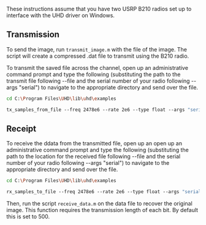 These instructions assume that you have two USRP B210 radios set up to interface with the UHD driver on Windows.

## Transmission
To send the image, run `transmit_image.m` with the file of the image. The script will create a compressed .dat file to transmit
using the B210 radio. 

To transmit the saved file across the channel, open up an administrative command prompt and type the following (substituting
the path to the transmit file following --file and the serial number of your radio following --args "serial") to navigate
to the appropriate directory and send over the file.
```bash
cd C:\Program Files\UHD\lib\uhd\examples

tx_samples_from_file ‐‐freq 2478e6 ‐‐rate 2e6 ‐‐type float ‐‐args "serial=30CD3D7" ‐‐ant "TX/RX" ‐‐subdev "A:A" --gain 60 --file tx.dat
```

## Receipt
To receive the ddata from the transmitted file, open up an open up an administrative command prompt and type the following (substituting
the path to the location for the received file following --file and the serial number of your radio following --args "serial") to navigate
to the appropriate directory and send over the file.
```bash
cd C:\Program Files\UHD\lib\uhd\examples

rx_samples_to_file ‐‐freq 2478e6 ‐‐rate 2e6 ‐‐type float ‐‐args "serial=30CF9A5" ‐‐ant "TX/RX" ‐‐subdev "A:A" --gain 40 --file rx.dat
```
Then, run the script `receive_data.m` on the data file to recover the original image. This function requires the transmission length
of each bit. By default this is set to 500.
